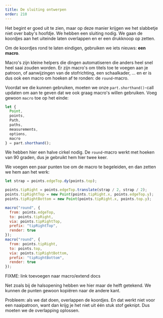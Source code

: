 ```yaml
---
title: De sluiting ontwerpen
order: 210
---
```


Het begint er goed uit te zien, maar op deze manier krijgen we het slabbetje niet over baby's hoofdje. We hebben een sluiting nodig. We gaan de koordjes aan het uiteinde laten overlappen en er een drukknoop op zetten.

Om de koordjes rond te laten eindigen, gebruiken we iets nieuws: **een macro**.

Macro's zijn kleine helpers die dingen automatiseren die anders heel snel heel saai zouden worden. Er zijn macro's om titels toe te voegen aan je patroon, of aanwijzingen van de stofrichting, een schaalkader, ... en er is dus ook een macro om hoeken af te ronden: de `round`-macro.

Voordat we die kunnen gebruiken, moeten we onze `part.shorthand()`-call updaten om aan te geven dat we ook graag macro's willen gebruiken. Voeg gewoon `macro` toe op het einde:

```js
let {
  Point,
  points,
  Path,
  paths,
  measurements,
  options,
  macro
} = part.shorthand();
```

We hebben hier een halve cirkel nodig. De `round`-macro werkt met hoeken van 90 graden, dus je gebruikt hem hier twee keer.

We voegen een paar punten toe om de macro te begeleiden, en dan zetten we hem aan het werk:

```js
let strap = points.edgeTop.dy(points.top);

points.tipRight = points.edgeTop.translate(strap / 2, strap / 2);
points.tipRightTop = new Point(points.tipRight.x, points.edgeTop.y);
points.tipRightBottom = new Point(points.tipRight.x, points.top.y);

macro("round", {
  from: points.edgeTop,
  to: points.tipRight,
  via: points.tipRightTop,
  prefix: "tipRightTop",
  render: true
});
macro("round", {
  from: points.tipRight,
  to: points.top,
  via: points.tipRightBottom,
  prefix: "tipRightBottom",
  render: true
});
```

<warning>

FIXME: link toevoegen naar macro/extend docs

</Warning>

<example pattern="tutorial" part="step7" caption="Pretty good, but how are we going to fit it over the baby's head?" />

Net zoals bij de halsopening hebben we hier maar de helft getekend. We kunnen de punten gewoon kopiëren naar de andere kant.

Probleem: als we dat doen, overlappen de koordjes. En dat werkt niet voor een naaipatroon, want dan krijg je het niet uit één stuk stof geknipt. Dus moeten we de overlapping oplossen.